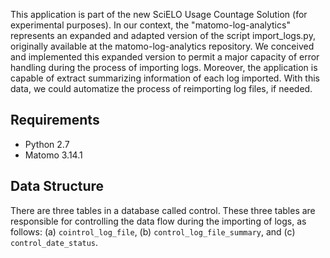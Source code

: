 This application is part of the new SciELO Usage Countage Solution (for experimental purposes). In our context, the "matomo-log-analytics" represents an expanded and adapted version of the script import_logs.py, originally available at the matomo-log-analytics repository.
We conceived and implemented this expanded version to permit a major capacity of error handling during the process of importing logs.
Moreover, the application is capable of extract summarizing information of each log imported. With this data, we could automatize the process of reimporting log files, if needed.

## Requirements

* Python 2.7
* Matomo 3.14.1

## Data Structure

There are three tables in a database called control. These three tables are responsible for controlling the data flow during the importing of logs, as follows: (a) `cointrol_log_file`, (b) `control_log_file_summary`, and (c) `control_date_status`. 
